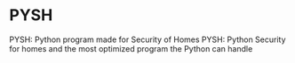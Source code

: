 # PYSH
PYSH: Python program made for Security of Homes PYSH: Python Security for homes and the most optimized program the Python can handle
